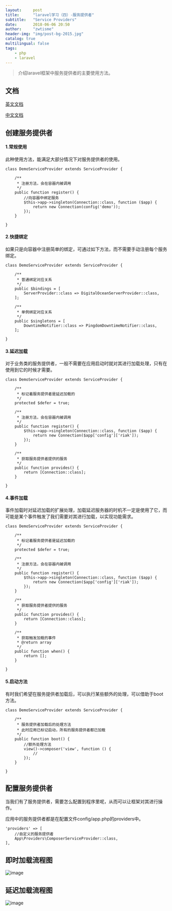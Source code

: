 ```yaml
---
layout:     post
title:      "laravel学习（四）-服务提供者"
subtitle:   "Service Providers"
date:       2018-06-06 20:50
author:     "zwtisme"
header-img: "img/post-bg-2015.jpg"
catalog: true
multilingual: false
tags:
    - php
    - laravel
---
```


> 介绍laravel框架中服务提供者的主要使用方法。

## 文档

[英文文档](https://laravel.com/docs/5.6/providers)

[中文文档](https://laravel-china.org/docs/laravel/5.6/providers/1360)

## 创建服务提供者

#### 1.常规使用

<p>
此种使用方法，能满足大部分情况下对服务提供者的使用。
</p>

```
class DemoServiceProvider extends ServiceProvider {

    /**
     * 注册方法，会在容器内被调用
     */
    public function register() {
        //向容器中绑定服务
        $this->app->singleton(Connection::class, function ($app) {
            return new Connection(config('demo'));
        });
    }

}
```

#### 2.快捷绑定

<p>
如果只是向容器中注册简单的绑定，可通过如下方法，而不需要手动注册每个服务绑定。
</p>

```
class DemoServiceProvider extends ServiceProvider {

    /**
     * 普通绑定对应关系
     */
    public $bindings = [
        ServerProvider::class => DigitalOceanServerProvider::class,
    ];

    /**
     * 单例绑定对应关系
     */
    public $singletons = [
        DowntimeNotifier::class => PingdomDowntimeNotifier::class,
    ];

}
```

#### 3.延迟加载

<p>
对于业务类的服务提供者，一般不需要在应用启动时就对其进行加载处理，只有在使用到它的时候才需要。
</p>

```
class DemoServiceProvider extends ServiceProvider {

    /**
     * 标记着服务提供者是延迟加载的
     */
    protected $defer = true;

    /**
     * 注册方法，会在容器内被调用
     */
    public function register() {
        $this->app->singleton(Connection::class, function ($app) {
            return new Connection($app['config']['riak']);
        });
    }

    /**
     * 获取服务提供者提供的服务
     */
    public function provides() {
        return [Connection::class];
    }

}
```

#### 4.事件加载

<p>
事件加载时对延迟加载的扩展处理，加载延迟服务器的时机不一定是使用了它，而可能是某个事件触发了我们需要对其进行加载，以实现功能需求。
</p>

```
class DemoServiceProvider extends ServiceProvider {

    /**
     * 标记着服务提供者是延迟加载的
     */
    protected $defer = true;

    /**
     * 注册方法，会在容器内被调用
     */
    public function register() {
        $this->app->singleton(Connection::class, function ($app) {
            return new Connection($app['config']['riak']);
        });
    }

    /**
     * 获取服务提供者提供的服务
     */
    public function provides() {
        return [Connection::class];
    }

    /**
     * 获取触发加载的事件
     * @return array
     */
    public function when() {
        return [];
    }

}
```

#### 5.启动方法

<p>
有时我们希望在服务提供者加载后，可以执行某些额外的处理，可以借助于boot方法。
</p>

```
class DemoServiceProvider extends ServiceProvider {

    /**
     * 服务提供者加载后的处理方法
     * 此时应用已标记启动，所有的服务提供者都已加载
     */
    public function boot() {
        //额外处理方法
        view()->composer('view', function () {
            //
        });
    }

}
```

## 配置服务提供者

<p>
当我们有了服务提供者，需要怎么配置到程序里呢，从而可以让框架对其进行操作。
</p>

<p>
应用中的服务提供者都是在配置文件config/app.php的providers中。
</p>

```
'providers' => [
    //自定义的服务提供者
    App\Providers\ComposerServiceProvider::class,
],
```

## 即时加载流程图

![image]({{site.url}}/img/2018-06-06-2-laravel-study-service-container/2018-06-24_190501.png?raw=true)

## 延迟加载流程图

![image]({{site.url}}/img/2018-06-06-2-laravel-study-service-container/2018-06-24_192339.png?raw=true)
